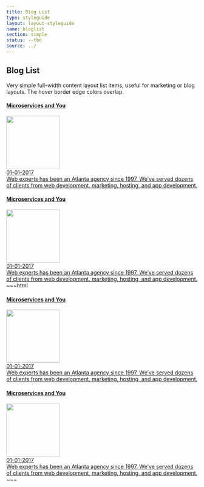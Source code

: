 ```yaml
---
title: Blog List
type: styleguide
layout: layout-styleguide
name: bloglist
section: simple
status: --tbd
source: ../
---
```


<main markdown="1">

## Blog List

Very simple full-width content layout list items, useful for marketing or blog layouts. The hover border edge colors overlap.


<div class="_styleguide-example">
  <a href="#" class="_blog-item _content _container-large">
    <div class="_grid-one _margin-center  ">
      <h4>Microservices and You</h4>
      <div class="_grid-one-four ">
        <div class="_blog-img">
            <img width="140" src="http://via.placeholder.com/220x220" />
        </div>
        <div>
          <div class="_blog-date _font-small _padding-bottom">01-01-2017</div>
          <div class="_blog-content">
            Web experts has been an Atlanta agency since 1997. We’ve served dozens of clients from web development, marketing, hosting, and app development. 
          </div>
        </div>
      </div>
    </div>
  </a>
  
  <a href="#" class="_blog-item _content _container-large">
    <div class="_grid-one _margin-center  ">
      <h4>Microservices and You</h4>
      <div class="_grid-one-four ">
        <div class="_blog-img">
            <img width="140" src="http://via.placeholder.com/220x220" />
        </div>
        <div>
          <div class="_blog-date _font-small _padding-bottom">01-01-2017</div>
          <div class="_blog-content">
            Web experts has been an Atlanta agency since 1997. We’ve served dozens of clients from web development, marketing, hosting, and app development. 
          </div>
        </div>
      </div>
    </div>
  </a>
</div>
~~~html
<a href="#" class="_blog-item _content _container-large">
  <div class="_grid-one _margin-center  ">
    <h4>Microservices and You</h4>
    <div class="_grid-one-four ">
      <div class="_blog-img">
          <img width="140" src="http://via.placeholder.com/220x220" />
      </div>
      <div>
        <div class="_blog-date _font-small _padding-bottom">01-01-2017</div>
        <div class="_blog-content">
          Web experts has been an Atlanta agency since 1997. We’ve served dozens of clients from web development, marketing, hosting, and app development. 
        </div>
      </div>
    </div>
  </div>
</a>

<a href="#" class="_blog-item _content _container-large">
  <div class="_grid-one _margin-center  ">
    <h4>Microservices and You</h4>
    <div class="_grid-one-four ">
      <div class="_blog-img">
          <img width="140" src="http://via.placeholder.com/220x220" />
      </div>
      <div>
        <div class="_blog-date _font-small _padding-bottom">01-01-2017</div>
        <div class="_blog-content">
          Web experts has been an Atlanta agency since 1997. We’ve served dozens of clients from web development, marketing, hosting, and app development. 
        </div>
      </div>
    </div>
  </div>
</a>
~~~


</main>
